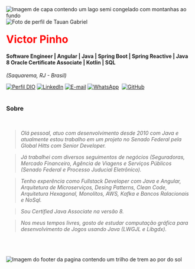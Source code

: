 <img align="center" padding="0" alt="Imagem de capa contendo um lago semi congelado com montanhas ao fundo" src="https://media.licdn.com/dms/image/D4D16AQHleJwD7SZAYg/profile-displaybackgroundimage-shrink_350_1400/0/1708634547699?e=1714608000&v=beta&t=UA9hWN_DX404qGZGPHM-UK7sf5sHymVXysBj3SvvR1I">
<br >
<img align="left" padding="20px" alt="Foto de perfil de Tauan Gabriel" src="https://media.licdn.com/dms/image/D4D03AQF2tlN2eDoIDA/profile-displayphoto-shrink_200_200/0/1708634943428?e=1714608000&v=beta&t=S6z91VYRSQO3rAXIyFyaToBX42cBf9mW8Ge9aEExL5g">
<h1> 
  <a href="https://www.linkedin.com/in/victor-pinho-208779a8/" style="color: #f00 !important; text-decoration: none; color: inherit;">
    <span>Victor Pinho</span>
  </a>
</h1>

#### Software Engineer | Angular | Java | Spring Boot | Spring Reactive | Java 8 Oracle Certificate Associate | Kotlin | SQL
<i>(Saquarema, RJ - Brasil)</i>

[![Perfil DIO](https://img.shields.io/badge/-Meu%20Perfil%20na%20DIO-0077B5?style=for-the-badge&logo=gitbook&logoColor=white)](https://www.dio.me/users/vtsppinho)
[![LinkedIn](https://img.shields.io/badge/linkedin-%230077B5.svg?style=for-the-badge&logo=linkedin&logoColor=white)](https://www.linkedin.com/in/victor-pinho-208779a8/)
[![E-mail](https://img.shields.io/badge/-Email-0077B5?style=for-the-badge&logo=microsoft-outlook&logoColor=white)](mailto:vtsppinho@gmail.com)
[![WhatsApp](https://img.shields.io/badge/WhatsApp-0077B5?style=for-the-badge&logo=whatsapp&logoColor=white)](https://wa.me/55+21+987166490)  
[![GitHub](https://img.shields.io/badge/GitHub-0077B5?style=for-the-badge&logo=github&logoColor=white)](https://github.com/vtspp)
<br />
<br />

### Sobre 
<i>
<br />
  
> Olá pessoal, atuo com desenvolvimento desde 2010 com Java e atualmente estou trabalho em um projeto no Senado Federal pela Global Hitts com Senior Developer. 
  
> Já trabalhei com diversos seguimentos de negócios (Seguradoras, Mercado Financeiro, Agência de Viagens e Serviços Públicos (Senado Federal e Processo Juducial Eletrônico).
  
> Tenho experência como Fullstack Developer com Java e Angular, Arquitetura de Microserviços, Desing Patterns, Clean Code, Arquitetura Hexagonal, Monolitos, AWS, Kafka e Bancos Ralacionais e NoSql.
  
> Sou Certified Java Associate na versão 8.
  
> Nos meus tempos livres, gosto de estudar computação gráfica para desenvolvimento de Jogos usando Java (LWGJL e Libgdx).
<br />
<br />
</i>

<br />

<img align="center" padding="0" alt="Imagem do footer da pagina contendo um trilho de trem ao por do sol" src="https://media.licdn.com/dms/image/C5616AQEy_2s0SSuEUA/profile-displaybackgroundimage-shrink_350_1400/0/1658235864274?e=1714608000&v=beta&t=jYrHUWyaoJJ--afHNEZQvgMZ2w9tMoNetRLLjFJ_Oho">

